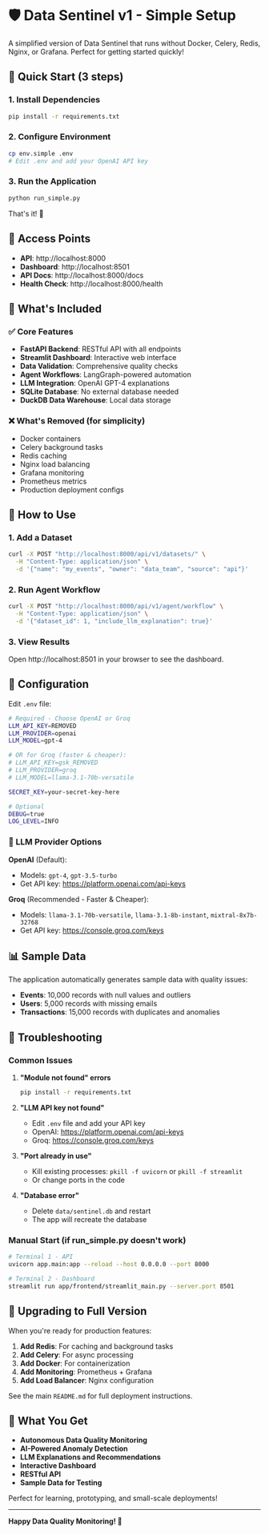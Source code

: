 # 🛡️ Data Sentinel v1 - Simple Setup

A simplified version of Data Sentinel that runs without Docker, Celery, Redis, Nginx, or Grafana. Perfect for getting started quickly!

## 🚀 Quick Start (3 steps)

### 1. Install Dependencies
```bash
pip install -r requirements.txt
```

### 2. Configure Environment
```bash
cp env.simple .env
# Edit .env and add your OpenAI API key
```

### 3. Run the Application
```bash
python run_simple.py
```

That's it! 🎉

## 📱 Access Points

- **API**: http://localhost:8000
- **Dashboard**: http://localhost:8501
- **API Docs**: http://localhost:8000/docs
- **Health Check**: http://localhost:8000/health

## 🔧 What's Included

### ✅ Core Features
- **FastAPI Backend**: RESTful API with all endpoints
- **Streamlit Dashboard**: Interactive web interface
- **Data Validation**: Comprehensive quality checks
- **Agent Workflows**: LangGraph-powered automation
- **LLM Integration**: OpenAI GPT-4 explanations
- **SQLite Database**: No external database needed
- **DuckDB Data Warehouse**: Local data storage

### ❌ What's Removed (for simplicity)
- Docker containers
- Celery background tasks
- Redis caching
- Nginx load balancing
- Grafana monitoring
- Prometheus metrics
- Production deployment configs

## 🎯 How to Use

### 1. Add a Dataset
```bash
curl -X POST "http://localhost:8000/api/v1/datasets/" \
  -H "Content-Type: application/json" \
  -d '{"name": "my_events", "owner": "data_team", "source": "api"}'
```

### 2. Run Agent Workflow
```bash
curl -X POST "http://localhost:8000/api/v1/agent/workflow" \
  -H "Content-Type: application/json" \
  -d '{"dataset_id": 1, "include_llm_explanation": true}'
```

### 3. View Results
Open http://localhost:8501 in your browser to see the dashboard.

## 🔧 Configuration

Edit `.env` file:

```bash
# Required - Choose OpenAI or Groq
LLM_API_KEY=REMOVED
LLM_PROVIDER=openai
LLM_MODEL=gpt-4

# OR for Groq (faster & cheaper):
# LLM_API_KEY=gsk_REMOVED
# LLM_PROVIDER=groq
# LLM_MODEL=llama-3.1-70b-versatile

SECRET_KEY=your-secret-key-here

# Optional
DEBUG=true
LOG_LEVEL=INFO
```

### 🤖 LLM Provider Options

**OpenAI** (Default):
- Models: `gpt-4`, `gpt-3.5-turbo`
- Get API key: https://platform.openai.com/api-keys

**Groq** (Recommended - Faster & Cheaper):
- Models: `llama-3.1-70b-versatile`, `llama-3.1-8b-instant`, `mixtral-8x7b-32768`
- Get API key: https://console.groq.com/keys

## 📊 Sample Data

The application automatically generates sample data with quality issues:
- **Events**: 10,000 records with null values and outliers
- **Users**: 5,000 records with missing emails
- **Transactions**: 15,000 records with duplicates and anomalies

## 🚨 Troubleshooting

### Common Issues

1. **"Module not found" errors**
   ```bash
   pip install -r requirements.txt
   ```

2. **"LLM API key not found"**
   - Edit `.env` file and add your API key
   - OpenAI: https://platform.openai.com/api-keys
   - Groq: https://console.groq.com/keys

3. **"Port already in use"**
   - Kill existing processes: `pkill -f uvicorn` or `pkill -f streamlit`
   - Or change ports in the code

4. **"Database error"**
   - Delete `data/sentinel.db` and restart
   - The app will recreate the database

### Manual Start (if run_simple.py doesn't work)

```bash
# Terminal 1 - API
uvicorn app.main:app --reload --host 0.0.0.0 --port 8000

# Terminal 2 - Dashboard
streamlit run app/frontend/streamlit_main.py --server.port 8501
```

## 🔄 Upgrading to Full Version

When you're ready for production features:

1. **Add Redis**: For caching and background tasks
2. **Add Celery**: For async processing
3. **Add Docker**: For containerization
4. **Add Monitoring**: Prometheus + Grafana
5. **Add Load Balancer**: Nginx configuration

See the main `README.md` for full deployment instructions.

## 🎉 What You Get

- **Autonomous Data Quality Monitoring**
- **AI-Powered Anomaly Detection**
- **LLM Explanations and Recommendations**
- **Interactive Dashboard**
- **RESTful API**
- **Sample Data for Testing**

Perfect for learning, prototyping, and small-scale deployments!

---

**Happy Data Quality Monitoring! 🚀**
